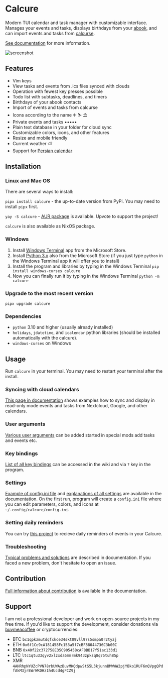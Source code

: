 # Calcure


Modern TUI calendar and task manager with customizable interface. Manages your events and tasks, displays birthdays from your [abook](https://abook.sourceforge.io/), and can import events and tasks from [calcurse](https://github.com/lfos/calcurse).

[See documentation](https://anufrievroman.gitbook.io/calcure/) for more information.

![screenshot](screenshot.png)

## Features

- Vim keys
- View tasks and events from .ics files synced with clouds
- Operation with fewest key presses possible
- Todo list with subtasks, deadlines, and timers
- Birthdays of your abook contacts
- Import of events and tasks from calcurse
- Icons according to the name ✈ ⛷ ⛱
- Private events and tasks •••••
- Plain text database in your folder for cloud sync
- Customizable colors, icons, and other features
- Resize and mobile friendly
- Current weather ⛅
- Support for [Persian calendar](https://en.wikipedia.org/wiki/Iranian_calendars)


## Installation

### Linux and Mac OS

There are several ways to install:

`pipx install calcure` - the up-to-date version from PyPi. You may need to install `pipx` first.

`yay -S calcure` - [AUR package](https://aur.archlinux.org/packages/calcure) is available. Upvote to support the project!

`calcure` is also available as NixOS package.

### Windows

1. Install [Windows Terminal](https://apps.microsoft.com/detail/9n0dx20hk701?hl=en-US&gl=US) app from the Microsoft Store.
2. Install [Python 3.x](https://apps.microsoft.com/search/publisher?name=Python+Software+Foundation&hl=en-us&gl=US) also from the Microsoft Store (if you just type `python` in the Windows Terminal app it will offer you to install)
3. Install the program and libraries by typing in the Windows Terminal `pip install windows-curses calcure`
4. Now you can finally run it by typing in the Windows Terminal `python -m calcure`

### Upgrade to the most recent version

`pipx upgrade calcure`

### Dependencies

- `python` 3.10 and higher (usually already installed)
- `holidays`, `jdatetime`, and `icalendar` python libraries (should be installed automatically with the calcure).
- `windows-curses` on Windows

## Usage

Run `calcure` in your terminal. You may need to restart your terminal after the install.

### Syncing with cloud calendars

[This page in documentation](https://anufrievroman.gitbook.io/calcure/syncing-with-clouds) shows examples how to sync and display in read-only mode events and tasks from Nextcloud, Google, and other calendars.

### User arguments

[Various user arguments](https://anufrievroman.gitbook.io/calcure/user-arguments) can be added started in special mods add tasks and events etc.

### Key bindings

[List of all key bindings](https://anufrievroman.gitbook.io/calcure/key-bindings) can be accessed in the wiki and via `?` key in the program.

### Settings

[Example of config.ini file](https://anufrievroman.gitbook.io/calcure/default-config) and [explanations of all settings](https://anufrievroman.gitbook.io/calcure/settings) are available in the documentation.
On the first run, program will create a `config.ini` file where you can edit parameters, colors, and icons at `~/.config/calcure/config.ini`.

### Setting daily reminders

You can try [this project](https://github.com/sponkurtus2/calcxporte_r) to recieve daily reminders of events in your Calcure.

### Troubleshooting

[Typical problems and solutions](https://anufrievroman.gitbook.io/calcure/troubleshooting) are described in documentation. If you faced a new problem, don't hesitate to open an issue.


## Contribution

[Full information about contribution](https://anufrievroman.gitbook.io/calcure/contribution) is available in the documentation.

## Support

I am not a professional developer and work on open-source projects in my free time. If you'd like to support the development, consider donations via [buymeacoffee](https://www.buymeacoffee.com/angryprofessor) or cryptocurrencies:

- BTC `bc1qpkzmutdqfxkce34skt09vll97s5smpa0r2tyzj`
- ETH `0x6f1Ce9cA181458Fc153a5f7cBF88044736C3b00C`
- BNB `0x40f22c372758E35C905458cAF8BB17f51ac133d1`
- LTC `ltc1qtu33qyv2xlzxda5mmrmk943zpksq8q75tuh85p`
- XMR `4AHRhpNYUZcPVN78rbUWAzBuvMKQdpwStS5L3kjunnBMWWW2pjYBko1RUF6nQVpgQPdfAkM3jrEWrWKDHz1h4Ucd4gFCZ9j`
